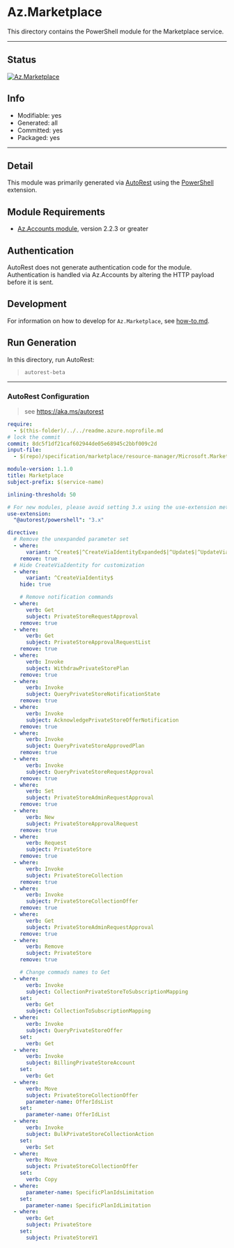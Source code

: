 <!-- region Generated -->
# Az.Marketplace
This directory contains the PowerShell module for the Marketplace service.

---
## Status
[![Az.Marketplace](https://img.shields.io/powershellgallery/v/Az.Marketplace.svg?style=flat-square&label=Az.Marketplace "Az.Marketplace")](https://www.powershellgallery.com/packages/Az.Marketplace/)

## Info
- Modifiable: yes
- Generated: all
- Committed: yes
- Packaged: yes

---
## Detail
This module was primarily generated via [AutoRest](https://github.com/Azure/autorest) using the [PowerShell](https://github.com/Azure/autorest.powershell) extension.

## Module Requirements
- [Az.Accounts module](https://www.powershellgallery.com/packages/Az.Accounts/), version 2.2.3 or greater

## Authentication
AutoRest does not generate authentication code for the module. Authentication is handled via Az.Accounts by altering the HTTP payload before it is sent.

## Development
For information on how to develop for `Az.Marketplace`, see [how-to.md](how-to.md).
<!-- endregion -->

## Run Generation
In this directory, run AutoRest:
> `autorest-beta`

---
### AutoRest Configuration
> see https://aka.ms/autorest

``` yaml
require:
  - $(this-folder)/../../readme.azure.noprofile.md
# lock the commit
commit: 8dc5f1df21caf602944de05e68945c2bbf009c2d
input-file:
  - $(repo)/specification/marketplace/resource-manager/Microsoft.Marketplace/stable/2021-06-01/Marketplace.json

module-version: 1.1.0
title: Marketplace
subject-prefix: $(service-name)

inlining-threshold: 50

# For new modules, please avoid setting 3.x using the use-extension method and instead, use 4.x as the default option
use-extension:
  "@autorest/powershell": "3.x"

directive:
  # Remove the unexpanded parameter set
  - where:
      variant: ^Create$|^CreateViaIdentityExpanded$|^Update$|^UpdateViaIdentity$
    remove: true
  # Hide CreateViaIdentity for customization
  - where:
      variant: ^CreateViaIdentity$
    hide: true

    # Remove notification commands
  - where:
      verb: Get
      subject: PrivateStoreRequestApproval
    remove: true
  - where:
      verb: Get
      subject: PrivateStoreApprovalRequestList
    remove: true
  - where:
      verb: Invoke
      subject: WithdrawPrivateStorePlan
    remove: true
  - where:
      verb: Invoke
      subject: QueryPrivateStoreNotificationState
    remove: true
  - where:
      verb: Invoke
      subject: AcknowledgePrivateStoreOfferNotification
    remove: true
  - where:
      verb: Invoke
      subject: QueryPrivateStoreApprovedPlan
    remove: true
  - where:
      verb: Invoke
      subject: QueryPrivateStoreRequestApproval
    remove: true
  - where:
      verb: Set
      subject: PrivateStoreAdminRequestApproval
    remove: true
  - where:
      verb: New
      subject: PrivateStoreApprovalRequest
    remove: true
  - where:
      verb: Request
      subject: PrivateStore
    remove: true
  - where:
      verb: Invoke
      subject: PrivateStoreCollection
    remove: true
  - where:
      verb: Invoke
      subject: PrivateStoreCollectionOffer
    remove: true
  - where:
      verb: Get
      subject: PrivateStoreAdminRequestApproval
    remove: true
  - where:
      verb: Remove
      subject: PrivateStore
    remove: true

    # Change commads names to Get
  - where:
      verb: Invoke
      subject: CollectionPrivateStoreToSubscriptionMapping
    set:
      verb: Get
      subject: CollectionToSubscriptionMapping
  - where:
      verb: Invoke
      subject: QueryPrivateStoreOffer
    set:
      verb: Get
  - where:
      verb: Invoke
      subject: BillingPrivateStoreAccount
    set:
      verb: Get
  - where:
      verb: Move
      subject: PrivateStoreCollectionOffer
      parameter-name: OfferIdsList 
    set:
      parameter-name: OfferIdList 
  - where:
      verb: Invoke
      subject: BulkPrivateStoreCollectionAction
    set:
      verb: Set
  - where:
      verb: Move
      subject: PrivateStoreCollectionOffer
    set:
      verb: Copy
  - where:
      parameter-name: SpecificPlanIdsLimitation 
    set:
      parameter-name: SpecificPlanIdLimitation 
  - where:
      verb: Get
      subject: PrivateStore
    set:
      subject: PrivateStoreV1

   
```
